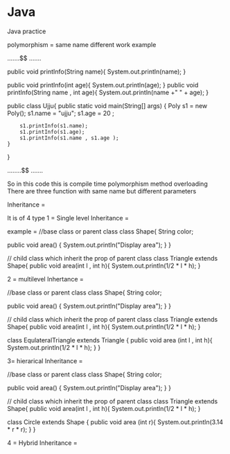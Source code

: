 # Java
Java practice 

polymorphism =  same name different work example

.......$$ .......

 public void printInfo(String name){
System.out.println(name);
 }

 public void printInfo(int age){
    System.out.println(age);
 }
 public void printInfo(String name , int age){
    System.out.println(name +"  " + age);
 }
 

public class Ujju{
    public static void main(String[] args) {
Poly s1 = new Poly();
s1.name = "ujju";
s1.age = 20 ; 

        s1.printInfo(s1.name);
        s1.printInfo(s1.age);
        s1.printInfo(s1.name , s1.age );
    }
}



........$$ .......

So in this code this is compile time polymorphism method overloading There are three function with same name but different parameters


Inheritance = 

It is of 4 type 
1 = Single level Inheritance = 

example = //base class or parent class
class Shape{
 String color;

 public void area() {
System.out.println("Display area");
 }
}

// child class which inherit the prop of parent class
class Triangle extends Shape{
public void area(int l , int h){
    System.out.println(1/2 * l * h);
}

2 = multilevel Inhertance =

//base class or parent class
class Shape{
 String color;

 public void area() {
System.out.println("Display area");
 }
}

// child class which inherit the prop of parent class
class Triangle extends Shape{
public void area(int l , int h){
    System.out.println(1/2 * l * h);
}


class EqulateralTriangle extends Triangle {
    public void area (int l , int h){
        System.out.println(1/2 * l * h);
    }
}

3= hierarical Inheritance = 

//base class or parent class
class Shape{
 String color;

 public void area() {
System.out.println("Display area");
 }
}

// child class which inherit the prop of parent class
class Triangle extends Shape{
public void area(int l , int h){
    System.out.println(1/2 * l * h);
}

 class Circle extends Shape {
    public void area (int r){
System.out.println(3.14 * r * r);
    }
 }

 4 = Hybrid Inheritance = 


